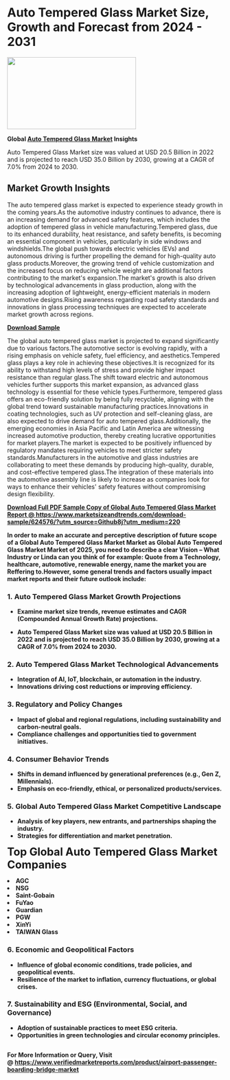 <H1>Auto Tempered Glass Market Size, Growth and Forecast from 2024 - 2031</H1><img class="aligncenter size-medium wp-image-584254" src="https://thirdeyenews.in/wp-content/uploads/2024/09/Global-Market-Research-300x168.jpeg" alt="" width="300" height="168" /><p><strong>Global&nbsp;<a href="https://www.marketsizeandtrends.com/download-sample/624576/?utm_source=Github8j?utm_medium=220">Auto Tempered Glass Market</a> Insights</strong></p><p>Auto Tempered Glass Market size was valued at USD 20.5 Billion in 2022 and is projected to reach USD 35.0 Billion by 2030, growing at a CAGR of 7.0% from 2024 to 2030.</p><p><h2>Market Growth Insights</h2> <p>The auto tempered glass market is expected to experience steady growth in the coming years.As the automotive industry continues to advance, there is an increasing demand for advanced safety features, which includes the adoption of tempered glass in vehicle manufacturing.Tempered glass, due to its enhanced durability, heat resistance, and safety benefits, is becoming an essential component in vehicles, particularly in side windows and windshields.The global push towards electric vehicles (EVs) and autonomous driving is further propelling the demand for high-quality auto glass products.Moreover, the growing trend of vehicle customization and the increased focus on reducing vehicle weight are additional factors contributing to the market's expansion.The market's growth is also driven by technological advancements in glass production, along with the increasing adoption of lightweight, energy-efficient materials in modern automotive designs.Rising awareness regarding road safety standards and innovations in glass processing techniques are expected to accelerate market growth across regions.</p> <p><strong><a href="#">Download Sample</a></strong></p> <p>The global auto tempered glass market is projected to expand significantly due to various factors.The automotive sector is evolving rapidly, with a rising emphasis on vehicle safety, fuel efficiency, and aesthetics.Tempered glass plays a key role in achieving these objectives.It is recognized for its ability to withstand high levels of stress and provide higher impact resistance than regular glass.The shift toward electric and autonomous vehicles further supports this market expansion, as advanced glass technology is essential for these vehicle types.Furthermore, tempered glass offers an eco-friendly solution by being fully recyclable, aligning with the global trend toward sustainable manufacturing practices.Innovations in coating technologies, such as UV protection and self-cleaning glass, are also expected to drive demand for auto tempered glass.Additionally, the emerging economies in Asia Pacific and Latin America are witnessing increased automotive production, thereby creating lucrative opportunities for market players.The market is expected to be positively influenced by regulatory mandates requiring vehicles to meet stricter safety standards.Manufacturers in the automotive and glass industries are collaborating to meet these demands by producing high-quality, durable, and cost-effective tempered glass.The integration of these materials into the automotive assembly line is likely to increase as companies look for ways to enhance their vehicles' safety features without compromising design flexibility.<p><strong><a href="#"></p><p><span class=""><strong>Download Full PDF Sample Copy of Global Auto Tempered Glass Market Report</strong> @ <a href="https://www.marketsizeandtrends.com/download-sample/624576/?utm_source=Github8j?utm_medium=220" target="_blank">https://www.marketsizeandtrends.com/download-sample/624576/?utm_source=Github8j?utm_medium=220</a></span></p><p>In order to make an accurate and perceptive description of future scope of a Global&nbsp;Auto Tempered Glass Market Market as Global&nbsp;Auto Tempered Glass Market Market of 2025, you need to describe a clear Vision &ndash; What Industry or Linda can you think of for example: Quote from a Technology, healthcare, automotive, renewable energy, name the market you are Reffering to.However, some general trends and factors usually impact market reports and their future outlook include:</p><h3>1.&nbsp;<strong>Auto Tempered Glass Market Growth Projections</strong></h3><ul><li>Examine market size trends, revenue estimates and CAGR (Compounded Annual Growth Rate) projections.</li><li><p>Auto Tempered Glass Market size was valued at USD 20.5 Billion in 2022 and is projected to reach USD 35.0 Billion by 2030, growing at a CAGR of 7.0% from 2024 to 2030.</p></li></ul><h3>2.&nbsp;<strong>Auto Tempered Glass Market Technological Advancements</strong></h3><ul><li>Integration of AI, IoT, blockchain, or automation in the industry.</li><li>Innovations driving cost reductions or improving efficiency.</li></ul><h3>3.&nbsp;<strong>Regulatory and Policy Changes</strong></h3><ul><li>Impact of global and regional regulations, including sustainability and carbon-neutral goals.</li><li>Compliance challenges and opportunities tied to government initiatives.</li></ul><h3>4.&nbsp;<strong>Consumer Behavior Trends</strong></h3><ul><li>Shifts in demand influenced by generational preferences (e.g., Gen Z, Millennials).</li><li>Emphasis on eco-friendly, ethical, or personalized products/services.</li></ul><h3>5.&nbsp;<strong>Global Auto Tempered Glass Market Competitive Landscape</strong></h3><ul><li>Analysis of key players, new entrants, and partnerships shaping the industry.</li><li>Strategies for differentiation and market penetration.</li></ul><p data-pm-slice="1 1 []"><span style="color: inherit; font-family: inherit; font-size: 25px;">Top Global Auto Tempered Glass Market Companies</span></p><div class="" data-test-id=""><p><li>AGC</li><li> NSG</li><li> Saint-Gobain</li><li> FuYao</li><li> Guardian</li><li> PGW</li><li> XinYi</li><li> TAIWAN Glass</li></p></div><h3>6.&nbsp;<strong>Economic and Geopolitical Factors</strong></h3><ul><li>Influence of global economic conditions, trade policies, and geopolitical events.</li><li>Resilience of the market to inflation, currency fluctuations, or global crises.</li></ul><h3>7.&nbsp;<strong>Sustainability and ESG (Environmental, Social, and Governance)</strong></h3><ul><li>Adoption of sustainable practices to meet ESG criteria.</li><li>Opportunities in green technologies and circular economy principles.</li></ul><h2><strong style="font-size: 14px;">For More Information or Query, Visit @&nbsp;</strong><a style="background-color: #ffffff; font-size: 14px;" href="https://www.marketsizeandtrends.com/report/auto-tempered-glass-market/" target="_blank">https://www.verifiedmarketreports.com/product/airport-passenger-boarding-bridge-market</a></h2>